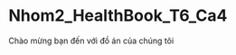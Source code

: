 # Nhom2_HealthBook_T6_Ca4
<style>
    .inline-text {
        white-space: nowrap;
    }
</style>
<span class="inline-text">Chào mừng bạn đến với đồ án của chúng tôi</span>
